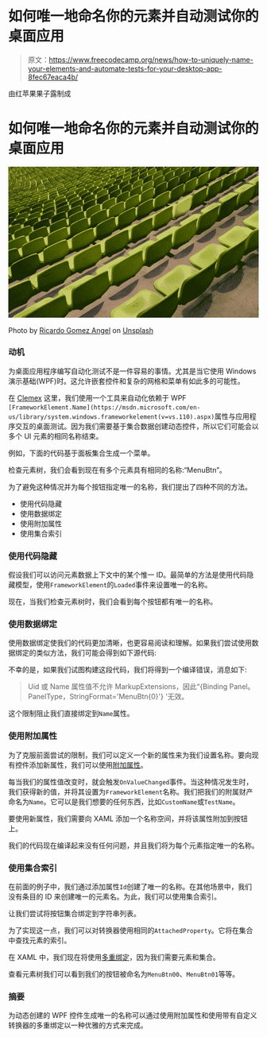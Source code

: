 # 如何唯一地命名你的元素并自动测试你的桌面应用

> 原文：<https://www.freecodecamp.org/news/how-to-uniquely-name-your-elements-and-automate-tests-for-your-desktop-app-8fec67eaca4b/>

由红苹果果子露制成

# 如何唯一地命名你的元素并自动测试你的桌面应用

![1*N9MfB3_mghGuOlRHX5YAzw](img/03fba857b07d7f08dc6779c3c1e1466f.png)

Photo by [Ricardo Gomez Angel](https://unsplash.com/photos/KmKZV8pso-s?utm_source=unsplash&utm_medium=referral&utm_content=creditCopyText) on [Unsplash](https://unsplash.com/search/photos/unique?utm_source=unsplash&utm_medium=referral&utm_content=creditCopyText)

### 动机

为桌面应用程序编写自动化测试不是一件容易的事情。尤其是当它使用 Windows 演示基础(WPF)时。这允许嵌套控件和复杂的网格和菜单有如此多的可能性。

在 [Clemex](https://www.clemex.com/) 这里，我们使用一个工具来自动化依赖于 WPF `[FrameworkElement.Name](https://msdn.microsoft.com/en-us/library/system.windows.frameworkelement(v=vs.110).aspx)`属性与应用程序交互的桌面测试。因为我们需要基于集合数据创建动态控件，所以它们可能会以多个 UI 元素的相同名称结束。

例如，下面的代码基于面板集合生成一个菜单。

检查元素树，我们会看到现在有多个元素具有相同的名称:“MenuBtn”。

为了避免这种情况并为每个按钮指定唯一的名称，我们提出了四种不同的方法。

*   使用代码隐藏
*   使用数据绑定
*   使用附加属性
*   使用集合索引

### 使用代码隐藏

假设我们可以访问元素数据上下文中的某个惟一 ID。最简单的方法是使用代码隐藏模型，使用`FrameworkElement`的`Loaded`事件来设置唯一的名称。

现在，当我们检查元素树时，我们会看到每个按钮都有唯一的名称。

### 使用数据绑定

使用数据绑定使我们的代码更加清晰，也更容易阅读和理解。如果我们尝试使用数据绑定的类似方法，我们可能会得到如下源代码:

不幸的是，如果我们试图构建这段代码，我们将得到一个编译错误，消息如下:

> Uid 或 Name 属性值不允许 MarkupExtensions，因此“{Binding Panel。PanelType，StringFormat='MenuBtn{0}'} '无效。

这个限制阻止我们直接绑定到`Name`属性。

### 使用附加属性

为了克服前面尝试的限制，我们可以定义一个新的属性来为我们设置名称。要向现有控件添加新属性，我们可以使用[附加属性](https://docs.microsoft.com/en-us/dotnet/framework/wpf/advanced/attached-properties-overview)。

每当我们的属性值改变时，就会触发`OnValueChanged`事件。当这种情况发生时，我们获得新的值，并将其设置为`FrameworkElement`名称。我们把我们的附属财产命名为`Name`。它可以是我们想要的任何东西，比如`CustomName`或`TestName`。

要使用新属性，我们需要向 XAML 添加一个名称空间，并将该属性附加到按钮上。

我们的代码现在编译起来没有任何问题，并且我们将为每个元素指定唯一的名称。

### 使用集合索引

在前面的例子中，我们通过添加属性`Id`创建了唯一的名称。在其他场景中，我们没有条目的 ID 来创建唯一的元素名。为此，我们可以使用集合索引。

让我们尝试将按钮集合绑定到字符串列表。

为了实现这一点，我们可以对转换器使用相同的`AttachedProperty`。它将在集合中查找元素的索引。

在 XAML 中，我们现在将使用[多重绑定](https://msdn.microsoft.com/en-us/library/system.windows.data.multibinding(v=vs.110).aspx)，因为我们需要元素和集合。

查看元素树我们可以看到我们的按钮被命名为`MenuBtn00`、`MenuBtn01`等等。

### 摘要

为动态创建的 WPF 控件生成唯一的名称可以通过使用附加属性和使用带有自定义转换器的多重绑定以一种优雅的方式来完成。